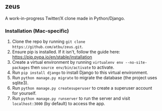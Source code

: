 ## zeus

A work-in-progress Twitter/X clone made in Python/Django.

### Installation (Mac-specific)

1. Clone the repo by running `git clone https://github.com/atbu/zeus.git`.
2. Ensure pip is installed. If it isn't, follow the guide here: https://pip.pypa.io/en/stable/installation
3. Create a virtual environment by running `virtualenv env --no-site-packages` then `source env/bin/activate` to activate.
4. Run `pip install django` to install Django to this virtual environment.
5. Run `python manage.py migrate` to migrate the database (the project uses sqlite3).
6. Run `python manage.py createsuperuser` to create a superuser account for yourself.
7. Run `python manage.py runserver` to run the server and visit `localhost:3000` (by default) to access the app.
